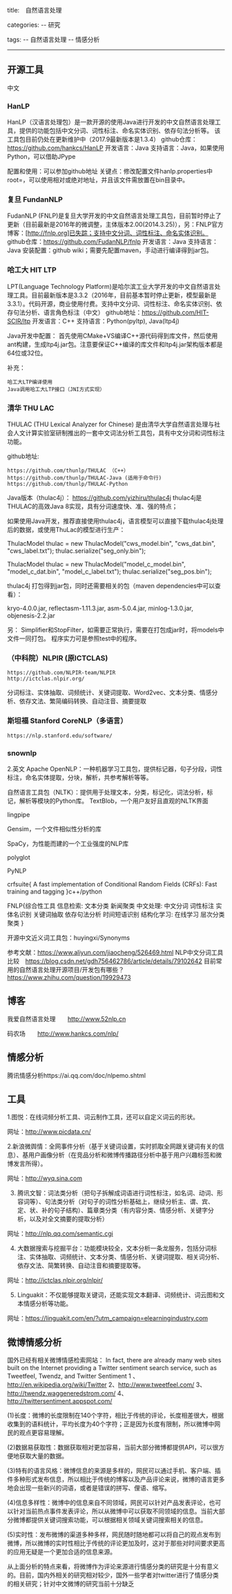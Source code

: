 title:　自然语言处理

categories:
-- 研究

tags:
-- 自然语言处理
-- 情感分析





------------------

## 开源工具

中文
### HanLP

HanLP（汉语言处理包）是一款开源的使用Java进行开发的中文自然语言处理工具，提供的功能包括中文分词、词性标注、命名实体识别、依存句法分析等。
该工具包目前仍处在更新维护中（2017.9最新版本是1.3.4）
github仓库：https://github.com/hankcs/HanLP
开发语言：Java
支持语言：Java，如果使用Python，可以借助JPype

配置和使用：可以参加github地址
关键点：修改配置文件hanlp.properties中root=，可以使用相对或绝对地址，并且该文件需放置在bin目录中。
### 复旦 FundanNLP

FudanNLP (FNLP)是复旦大学开发的中文自然语言处理工具包，目前暂时停止了更新（目前最新是2016年的微调整，主体版本2.00(2014.3.25)），另：FNLP官方博客：[http://fnlp.org]已失踪；支持中文分词、词性标注、命名实体识别。
github仓库：https://github.com/FudanNLP/fnlp
开发语言：Java
支持语言：Java
安装配置：github wiki；需要先配置maven，手动进行编译得到jar包。
### 哈工大 HIT LTP

LPT(Language Technology Platform)是哈尔滨工业大学开发的中文自然语言处理工具。目前最新版本是3.3.2（2016年，目前基本暂时停止更新，模型最新是3.3.1）。代码开源，商业使用付费。支持中文分词、词性标注、命名实体识别、依存句法分析、语言角色标注（中文）
github地址：https://github.com/HIT-SCIR/ltp
开发语言：C++
支持语言：Python(pyltp), Java(ltp4j)

Java开发中配置：
首先使用CMake+VS编译C++源代码得到库文件，然后使用ant构建，生成ltp4j.jar包。注意要保证C++编译的库文件和ltp4j.jar架构版本都是64位或32位。

补充：

    哈工大LTP编译使用
    Java调用哈工大LTP接口（JNI方式实现）

### 清华 THU LAC

THULAC (THU Lexical Analyzer for Chinese) 是由清华大学自然语言处理与社会人文计算实验室研制推出的一套中文词法分析工具包，具有中文分词和词性标注功能。

github地址:

    https://github.com/thunlp/THULAC （C++）
    https://github.com/thunlp/THULAC-Java (适用于命令行)
    https://github.com/thunlp/THULAC-Python

Java版本（thulac4j）：
https://github.com/yizhiru/thulac4j
thulac4j是THULAC的高效Java 8实现，具有分词速度快、准、强的特点；

如果使用Java开发，推荐直接使用thulac4j，语言模型可以直接下载thulac4j处理后的数据，或使用ThuLac的模型进行生产：

ThulacModel thulac = new ThulacModel("cws_model.bin", "cws_dat.bin", "cws_label.txt");
thulac.serialize("seg_only.bin");

ThulacModel thulac = new ThulacModel("model_c_model.bin", "model_c_dat.bin", "model_c_label.txt");
thulac.serialize("seg_pos.bin");

thulac4j 打包得到jar包，同时还需要相关的包（maven dependencies中可以查看）：

kryo-4.0.0.jar, reflectasm-1.11.3.jar, asm-5.0.4.jar, minlog-1.3.0.jar, objenesis-2.2.jar

另：
Simplifier和StopFilter，如需要正常执行，需要在打包成jar时，将models中文件一同打包。
程序实力可是参照test中的程序。
### （中科院）NLPIR (原ICTCLAS)

    https://github.com/NLPIR-team/NLPIR
    http://ictclas.nlpir.org/
分词标注、实体抽取、词频统计、关键词提取、Word2vec、文本分类、情感分析、依存文法、繁简编码转换、自动注音、摘要提取


### 斯坦福 Stanford CoreNLP（多语言）

    https://nlp.stanford.edu/software/


### snownlp


2.英文
Apache OpenNLP：一种机器学习工具包，提供标记器，句子分段，词性标注，命名实体提取，分块，解析，共参考解析等等。

自然语言工具包（NLTK）：提供用于处理文本，分类，标记化，词法分析，标记，解析等模块的Python库。
TextBlob，一个用户友好且直观的NLTK界面

lingpipe

Gensim，一个文件相似性分析的库

SpaCy，为性能而建的一个工业强度的NLP库

polyglot

PyNLP

crfsuite{
A fast implementation of Conditional Random Fields (CRFs):
Fast training and tagging
}c++/python


FNLP{综合性工具
信息检索: 文本分类 新闻聚类
中文处理: 中文分词 词性标注 实体名识别 关键词抽取 依存句法分析 时间短语识别
结构化学习: 在线学习 层次分类 聚类
}

开源中文近义词工具包：huyingxi/Synonyms


参考文献：https://www.aliyun.com/jiaocheng/526469.html
NLP中文分词工具比较　https://blog.csdn.net/gdh756462786/article/details/79102642
目前常用的自然语言处理开源项目/开发包有哪些？https://www.zhihu.com/question/19929473

##  博客
我爱自然语言处理　　http://www.52nlp.cn

码农场　　http://www.hankcs.com/nlp/

## 情感分析

腾讯情感分析https://ai.qq.com/doc/nlpemo.shtml

## 工具
1.图悦：在线词频分析工具、词云制作工具，还可以自定义词云的形状。

网址：http://www.picdata.cn/

2.新浪微舆情：全网事件分析（基于关键词设置，实时抓取全网跟关键词有关的信息）、基用户画像分析（在竞品分析和微博传播路径分析中基于用户兴趣标签和微博发言所得）。

网址：http://wyq.sina.com

3. 腾讯文智：词法类分析（把句子拆解成词语进行词性标注，如名词、动词、形容词等）、句法类分析（对句子的词性分析基础上，继续分析主、谓、宾、定、状、补的句子结构）、篇章类分类（有内容分类、情感分析、关键字分析，以及对全文摘要的提取分析）

网址：http://nlp.qq.com/semantic.cgi

4. 大数据搜索与挖掘平台：功能模块较全，文本分析一条龙服务，包括分词标注、实体抽取、词频统计、文本分类、情感分析、关键词提取、相关词分析、依存文法、简繁转换、自动注音和摘要提取等。

网址：http://ictclas.nlpir.org/nlpir/

5.  Linguakit：不仅能够提取关键词，还能实现文本翻译、词频统计、词云图和文本情感分析等功能。

网址：https://linguakit.com/en/?utm_campaign=elearningindustry.com


## 微博情感分析
国外已经有相关微博情感检索网站：
In fact, there are already many web sites built on the Internet  providing  a Twitter  sentiment  search  service,  such  as  Tweetfeel,  Twendz,  and  Twitter Sentiment
1 、http://en.wikipedia.org/wiki/Twitter
2、http://www.tweetfeel.com/
3、http://twendz.waggeneredstrom.com/
4、http://twittersentiment.appspot.com/

(1)长度：微博的长度限制在140个字符，相比于传统的评论，长度相差很大，根据收集到的语料统计，平均长度为40个字符；正是因为长度有限制，所以微博中网民的观点更容易理解。

(2)数据易获取性：数据获取相对更加容易，当前大部分微博都提供API，可以很方便地获取大量的数据。

(3)特有的语言风格：微博信息的来源是多样的，网民可以通过手机、客户端、插件多种形式发布信息，所以相比于传统的博客以及产品评论来说，微博的语言更多地会出现一些新兴的词语，或者是错误的拼写、俚语、缩写。

(4)信息多样性：微博中的信息来自不同领域，网民可以针对产品发表评论，也可以针对当前热点事件发表评论，所以从微博中可以获取不同领域的信息。当前大部分微博都提供关键词搜索功能，可以根据相关领域关键词搜索相关的信息。

(5)实时性：发布微博的渠道多种多样，网民随时随地都可以将自己的观点发布到微博，所以微博的实时性相比于传统的评论更加及时，这对于那些对时间要求更高的应用无疑是一个更加合适的信息来源。

 从上面分析的特点来看，将微博作为评论来源进行情感分类的研究是十分有意义的。目前，国内外相关的研究相对较少，国外一些学者对twitter进行了情感分类的相关研究；针对中文微博的研究当前十分缺乏

